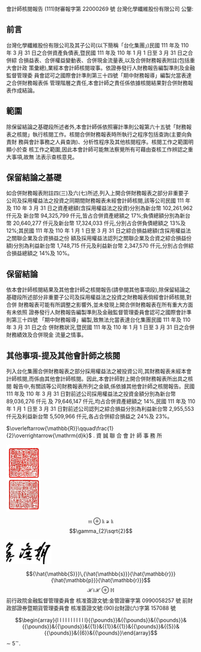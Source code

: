 會計師核閱報告
(111)財審報字第 22000269 號 台灣化學纖維股份有限公司 公鑒:

## 前言

台灣化學纖維股份有限公司及其子公司(以下簡稱「台化集團」)民國 111 年及 110 年 3 月 31 日之合併資產負債表,暨民國 111 年及 110 年 1 月 1 日至 3 月 31 日之合併綜 合損益表、合併權益變動表、合併現金流量表,以及合併財務報表附註(包括重大會計政 策彙總),業經本會計師核閱竣事。依證券發行人財務報告編製準則及金融監督管理委 員會認可之國際會計準則第三十四號「期中財務報導」編製允當表達之合併財務報表係 管理階層之責任,本會計師之責任係依據核閱結果對合併財務報表作成結論。

## 範圍

除保留結論之基礎段所述者外,本會計師係依照審計準則公報第六十五號「財務報 表之核閱」執行核閱工作。核閱合併財務報表時所執行之程序包括查詢(主要向負責財 務與會計事務之人員查詢)、分析性程序及其他核閱程序。核閱工作之範圍明顯小於查 核工作之範圍,因此本會計師可能無法察覺所有可藉由查核工作辨認之重大事項,故無 法表示查核意見。

## 保留結論之基礎

如合併財務報表附註四(三)及六(七)所述,列入上開合併財務報表之部分非重要子 公司及採用權益法之投資之同期間財務報表未經會計師核閱,該等公司民國 111 年及 110 年 3 月 31 日之資產總額(含採用權益法之投資)分別為新台幣 102,261,962 仟元及 新台幣 94,325,799 仟元,皆占合併資產總額之 17%;負債總額分別為新台幣 20,640,277 仟元及新台幣 17,324,033 仟元,分別占合併負債總額之 13%及 12%;其民國 111 年及 110 年 1 月 1 日至 3 月 31 日之綜合損益總額(含採用權益法之關聯企業及合資損益之份 額及採用權益法認列之關聯企業及合資之綜合損益份額)分別為利益新台幣 1,748,715 仟元及利益新台幣 2,347,570 仟元,分別占合併綜合損益總額之 14%及 10%。

## 保留結論

依本會計師核閱結果及其他會計師之核閱報告(請參閱其他事項段),除保留結論之 基礎段所述部分非重要子公司及採用權益法之投資之財務報表倘經會計師核閱,對合併 財務報表可能有所調整之影響外,並未發現上開合併財務報表在所有重大方面有未依照 證券發行人財務報告編製準則及金融監督管理委員會認可之國際會計準則第三十四號
「期中財務報導」編製,致無法允當表達台化集團民國 111 年及 110 年 3 月 31 日之合 併財務狀況,暨民國 111 年及 110 年 1 月 1 日至 3 月 31 日之合併財務績效及合併現金 流量之情事。

## 其他事項-提及其他會計師之核閱

列入台化集團合併財務報表之部分採用權益法之被投資公司,其財務報表未經本會 計師核閱,而係由其他會計師核閱。因此,本會計師對上開合併財務報表所出具之核閱 報告中,有關該等公司財務報表所列之金額,係依據其他會計師之核閱報告。民國 111 年及 110 年 3 月 31 日對前述公司採用權益法之投資金額分別為新台幣 89,036,276 仟元 及 79,646,147 仟元,均占合併資產總額之 14%,民國 111 年及 110 年 1 月 1 日至 3 月 31 日對前述公司認列之綜合損益分別為利益新台幣 2,955,553 仟元及利益新台幣 5,509,966 仟元,各占合併綜合損益之 24%及 23%。

$\overleftarrow{\mathbb{R}}\qquad\frac{1}{2}\overrightarrow{\mathrm{d}k}$ . 
資 誠 聯 合 會 計 師 事 務 所

![1_image_0.png](1_image_0.png)

$${\mathfrak{m}}\oplus{\mathfrak{k}}\not\cong{\mathfrak{k}}$$
$$\gamma_{2}\sqrt{2}$$

![1_image_1.png](1_image_1.png)

$${\hat{\mathbb{S}}}\,{\hat{\mathbb{s}}}{\hat{\mathbb{r}}}{\hat{\mathbb{p}}}{\hat{\mathbb{r}}}$$
$${\mathcal{H}}\wr\mathcal{H}\oplus\mathbb{H}$$
前行政院金融監督管理委員會 核准簽證文號:金管證審字第 0990058257 號 前財政部證券暨期貨管理委員會 核准簽證文號:(90)台財證(六)字第 157088 號

$$\begin{array}{l l l l l l l l l l l}{{\pounds}}&{{\pounds}}&{{\pounds}}&{{\pounds}}&{{\pounds}}&{{1}}&{{1}}&{{1}}&{{\pounds}}&{{5}}&{{\pounds}}&{{6}}&{{\pounds}}\end{array}$$
$\sim\!\!\!5^{\sim}$. 